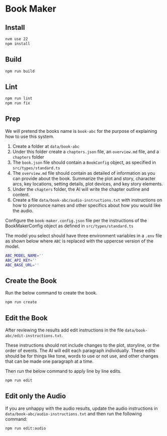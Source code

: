 # Book Maker

## Install

```sh
nvm use 22
npm install
```

## Build

```sh
npm run build
```

## Lint

```sh
npm run lint
npm run fix
```

## Prep

We will pretend the books name is `book-abc` for the purpose of explaining how to use this system.

1. Create a folder at `data/book-abc`
1. Under this folder create a `chapters.json` file, an `overview.md` file, and a `chapters` folder
1. The `book.json` file should contain a `BookConfig` object, as specified in `src/types/standard.ts`
1. The `overview.md` file should contain as detailed of information as you can provide about the book. Summarize the plot and story, character arcs, key locations, setting details, plot devices, and key story elements.
1. Under the `chapters` folder, the AI will write the chapter outline and content.
1. Create a file `data/book-abc/audio-instructions.txt` with instructions on how to pronounce names and other specifics about how you would like the audio.

Configure the `book-maker.config.json` file per the instructions of the BookMakerConfig object as defined in `src/types/standard.ts`

The model you select should have three environment variables in a `.env` file as shown below
where `ABC` is replaced with the uppercse version of the model.

```sh
ABC_MODEL_NAME=''
ABC_API_KEY=''
ABC_BASE_URL=''
```

## Create the Book

Run the below command to create the book.

```sh
npm run create
```

## Edit the Book

After reviewing the results add edit instructions in the file `data/book-abc/edit-instructions.txt`.

These instructions should not include changes to the plot, storyline, or the order of events.
The AI will edit each paragraph individually. These edits should be for things like tone, words to use or not
use, and other changes that can be made one paragraph at a time.

Then run the below command to apply line by line edits.

```sh
npm run edit
```

## Edit only the Audio

If you are unhappy with the audio results, update the audio instructions in `data/book-abc/audio-instructions.txt`
and then run the following command:

```sh
npm run edit:audio
```
